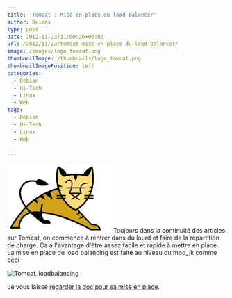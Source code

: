 ```yaml
---
title: 'Tomcat : Mise en place du load balancer'
author: Deimos
type: post
date: 2012-11-23T11:00:26+00:00
url: /2012/11/23/tomcat-mise-en-place-du-load-balancer/
image: /images/logo_tomcat.png
thumbnailImage: /thumbnails/logo_tomcat.png
thumbnailImagePosition: left
categories:
  - Debian
  - Hi-Tech
  - Linux
  - Web
tags:
  - Debian
  - Hi-Tech
  - Linux
  - Web

---
```

![Tomcat_logo](/images/logo_tomcat.png)
Toujours dans la continuité des articles sur Tomcat, on commence à rentrer dans du lourd et faire de la répartition de charge. Ça a l'avantage d'être assez facile et rapide à mettre en place. La mise en place du load balancing est faite au niveau du mod_jk comme ceci :

![Tomcat_loadbalancing](http://wiki.deimos.fr/images/a/a8/Tomcat_loadbalancing.png)

Je vous laisse [regarder la doc pour sa mise en place](http://wiki.deimos.fr/Tomcat_:_Mise_en_place_d%27un_serveur_Tomcat#Load_Balancing).